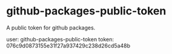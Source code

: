 # github-packages-public-token
A public token for github packages.

user: github-packages-public-token
token: 076c9d0873155e31f27a937429c238d26cd5a48b
